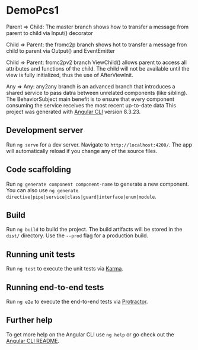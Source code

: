 # DemoPcs1
Parent => Child: The master branch shows how to transfer a message from parent to child via Input() decorator

Child => Parent: the fromc2p branch shows hot to transfer a message fron child to parent via Output() and EventEmitter

Child => Parent: fromc2pv2 branch ViewChild() allows parent to access all attributes and functions of the child. The child will not be available until the view is fully initialized, thus the use of AfterViewInit.

Any => Any: any2any branch is an advanced branch that introduces a shared service to pass datra between unrelated components (like sibling). The BehaviorSubject main benefit is to ensure that every component consuming the service receives the most recent up-to-date data
This project was generated with [Angular CLI](https://github.com/angular/angular-cli) version 8.3.23.

## Development server

Run `ng serve` for a dev server. Navigate to `http://localhost:4200/`. The app will automatically reload if you change any of the source files.

## Code scaffolding

Run `ng generate component component-name` to generate a new component. You can also use `ng generate directive|pipe|service|class|guard|interface|enum|module`.

## Build

Run `ng build` to build the project. The build artifacts will be stored in the `dist/` directory. Use the `--prod` flag for a production build.

## Running unit tests

Run `ng test` to execute the unit tests via [Karma](https://karma-runner.github.io).

## Running end-to-end tests

Run `ng e2e` to execute the end-to-end tests via [Protractor](http://www.protractortest.org/).

## Further help

To get more help on the Angular CLI use `ng help` or go check out the [Angular CLI README](https://github.com/angular/angular-cli/blob/master/README.md).
